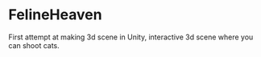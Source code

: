 # FelineHeaven
 
First attempt at making 3d scene in Unity, interactive 3d scene where you can shoot cats.
